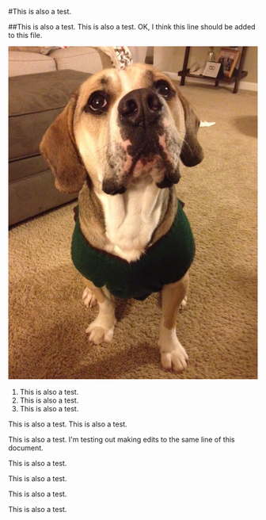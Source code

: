 #This is also a test.

##This is also a test.
This is also a test.
OK, I think this line should be added to this file. 

![Edgar](Edgar-sweater.png)

1. This is also a test.
2. This is also a test.
3. This is also a test.

This is also a test.
This is also a test.

This is also a test. I'm testing out making edits to the same line of this document.

This is also a test.

This is also a test.

This is also a test.

This is also a test.